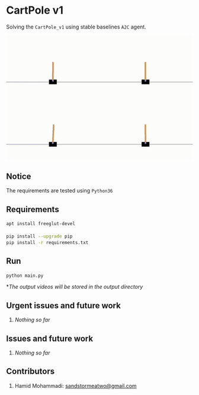 # CartPole v1

Solving the `CartPole_v1` using stable baselines `A2C` agent.

![Alt Text](data/output.gif)

## Notice

The requirements are tested using `Python36`


## Requirements


```bash
apt install freeglut-devel

pip install --upgrade pip
pip install -r requirements.txt

```

## Run

```bash
python main.py
```

**The output videos will be stored in the output directory*


## Urgent issues and future work
1. *Nothing so far*


## Issues and future work
1. *Nothing so far*


## Contributors

1. Hamid Mohammadi: <sandstormeatwo@gmail.com>
